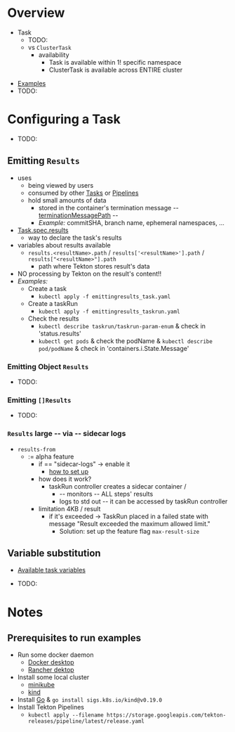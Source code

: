 # Overview
* Task 
  * TODO:
  * vs `ClusterTask`
    * availability
      * Task is available within 1! specific namespace
      * ClusterTask is available across ENTIRE cluster
- [Examples](https://github.com/tektoncd/catalog/tree/main/task)
- TODO:

# Configuring a Task
- TODO:
## Emitting `Results`
* uses
  * being viewed by users
  * consumed by other [Tasks](https://tekton.dev/docs/pipelines/pipelines/#passing-one-tasks-results-into-the-parameters-or-when-expressions-of-another) or [Pipelines](https://tekton.dev/docs/pipelines/pipelines/#emitting-results-from-a-pipeline)
  * hold small amounts of data
    * stored in the container's termination message -- [terminationMessagePath](https://kubernetes.io/docs/reference/generated/kubernetes-api/v1.30/#container-v1-core) -- 
    * _Example:_ commitSHA, branch name, ephemeral namespaces, ...
* [Task.spec.results](https://tekton.dev/docs/pipelines/pipeline-api/#tekton.dev/v1beta1.Task)
  * way to declare the task's results
* variables about results available
  * `results.<resultName>.path` / `results['<resultName>'].path` / `results["<resultName>"].path` 
    * path where Tekton stores result's data
* NO processing by Tekton on the result's content!!
* _Examples:_
  * Create a task
    * `kubectl apply -f emittingresults_task.yaml`
  * Create a taskRun
    * `kubectl apply -f emittingresults_taskrun.yaml`
  * Check the results
    * `kubectl describe taskrun/taskrun-param-enum` & check in 'status.results'
    * `kubectl get pods` & check the podName & `kubectl describe pod/podName` & check in 'containers.i.State.Message'
### Emitting Object `Results`
* TODO:
### Emitting `[]Results`
* TODO:
### `Results` large -- via -- sidecar logs
* `results-from`
  * := alpha feature 
    * if == "sidecar-logs" -> enable it
      * [how to set up](https://tekton.dev/docs/pipelines/additional-configs/#enabling-larger-results-using-sidecar-logs)
    * how does it work?
      * taskRun controller creates a sidecar container / 
        * -- monitors -- ALL steps' results
        * logs to std out -- it can be accessed by taskRun controller
    * limitation 4KB / result
      * if it's exceeded -> TaskRun placed in a failed state with message "Result exceeded the maximum allowed limit."
        * Solution: set up the feature flag `max-result-size`
## Variable substitution
* [Available task variables](https://github.com/tektoncd/pipeline/blob/main/docs/variables.md#variables-available-in-a-task)
- TODO:

# Notes
## Prerequisites to run examples
* Run some docker daemon
  * [Docker desktop](https://www.docker.com/products/docker-desktop/)
  * [Rancher dektop](https://rancherdesktop.io/)
* Install some local cluster
  * [minikube](https://minikube.sigs.k8s.io/docs/start/)
  * [kind](https://kind.sigs.k8s.io/)
* Install [Go](https://go.dev/doc/install) & `go install sigs.k8s.io/kind@v0.19.0`
* Install Tekton Pipelines
  * `kubectl apply --filename https://storage.googleapis.com/tekton-releases/pipeline/latest/release.yaml`